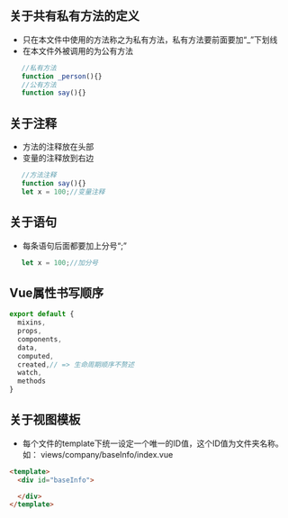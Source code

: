 ## 关于共有私有方法的定义
* 只在本文件中使用的方法称之为私有方法，私有方法要前面要加“_”下划线
* 在本文件外被调用的为公有方法
```javascript
   //私有方法
   function _person(){}
   //公有方法
   function say(){}
```

## 关于注释
* 方法的注释放在头部
* 变量的注释放到右边
```javascript
   //方法注释
   function say(){}
   let x = 100;//变量注释
```

## 关于语句
* 每条语句后面都要加上分号“;”
```javascript
   let x = 100;//加分号
```
## Vue属性书写顺序
```javascript
export default {
  mixins,
  props,
  components,
  data,
  computed,
  created,// => 生命周期顺序不赘述
  watch,
  methods
}
```

## 关于视图模板
* 每个文件的template下统一设定一个唯一的ID值，这个ID值为文件夹名称。如：
views/company/baseInfo/index.vue
```html
<template>
  <div id="baseInfo">

  </div>
</template>
```
